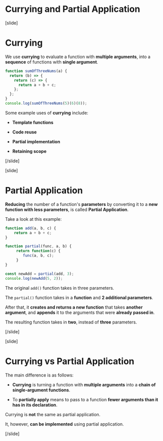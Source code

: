 # Currying and Partial Application

[slide]
# Currying

We use **currying** to evaluate a function with **multiple arguments**, into a **sequence** of functions with **single argument**.

```js live
function sumOfThreeNums(a) {
  return (b) => {
    return (c) => {
      return a + b + c;
    };
  };
}
console.log(sumOfThreeNums(5)(6)(8));
```

Some example uses of **currying** include:

- **Template functions**

- **Code reuse**

- **Partial implementation**

- **Retaining scope**

[/slide]

[slide]
# Partial Application

**Reducing** the number of a function's **parameters** by converting it to a **new function with less parameters**, is called **Partial Application**.

Take a look at this example:

```js live 
function add(a, b, c) {
    return a + b + c;
}

function partial(func, a, b) {
     return function(c) {
        func(a, b, c);
     }
}

const newAdd = partial(add, 3);
console.log(newAdd(5, 2));
```

The original `add()` function takes in three parameters.

The `partial()` function takes in a **function** and **2 additional parameters**. 

After that, it **creates and returns a new function** that takes **another argument**, and **appends** it to the arguments that were **already passed in**.

The resulting function takes in **two**, instead of **three** parameters.

[/slide]

[slide]
# Currying vs Partial Application

The main difference is as follows:

- **Currying** is turning a function with **multiple arguments** into a **chain of single-argument functions**.

- To **partially apply** means to pass to a function **fewer arguments than it has in its declaration**.

Currying is **not** the same as partial application.

It, however, **can be implemented** using partial application.

[/slide]